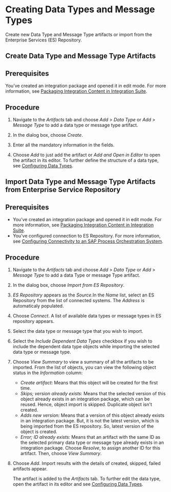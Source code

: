 <!-- loiod5bbbeea37c9401b8e635e8fd2fdad36 -->

# Creating Data Types and Message Types

Create new Data Type and Message Type artifacts or import from the Enterprise Services \(ES\) Repository.

<a name="create_mt_dt"/>

<!-- create\_mt\_dt -->

## Create Data Type and Message Type Artifacts



<a name="create_mt_dt__prereq_tcl_g2x_3xb"/>

## Prerequisites

You’ve created an integration package and opened it in edit mode. For more information, see [Packaging Integration Content in Integration Suite](packaging-integration-content-in-integration-suite-89da0a2.md).



## Procedure

1.  Navigate to the *Artifacts* tab and choose *Add* \> *Data Type* or *Add* \> *Message Type* to add a data type or message type artifact.

2.  In the dialog box, choose *Create*.

3.  Enter all the mandatory information in the fields.

4.  Choose *Add* to just add the artifact or *Add and Open in Editor* to open the artifact in its editor. To further define the structure of a data type, see [Configuring Data Types](configuring-data-types-97ad101.md).


<a name="import_mt_dt"/>

<!-- import\_mt\_dt -->

## Import Data Type and Message Type Artifacts from Enterprise Service Repository



<a name="import_mt_dt__prereq_tcl_g2x_3xc"/>

## Prerequisites

-   You’ve created an integration package and opened it in edit mode. For more information, see [Packaging Integration Content in Integration Suite](packaging-integration-content-in-integration-suite-89da0a2.md).
-   You've configured connection to ES Repository. For more information, see [Configuring Connectivity to an SAP Process Orchestration System](IntegrationSettings/configuring-connectivity-to-an-sap-process-orchestration-system-8c36fd2.md).



## Procedure

1.  Navigate to the *Artifacts* tab and choose *Add* \> *Data Type* or *Add* \> *Message Type* to add a data Type or message Type artifact.

2.  In the dialog box, choose *Import from ES Repository*.

3.  *ES Repository* appears as the *Source*.In the *Name* list, select an ES Repository from the list of connected systems. The *Address* is automaticaly populated.

4.  Choose *Connect*. A list of available data types or message types in ES repository appears.

5.  Select the data type or message type that you wish to import.

6.  Select the *Include Dependent Data Types* checkbox if you wish to include the dependent data type objects while importing the selected data type or message type.

7.  Choose *View Summary* to view a summary of all the artifacts to be imported. From the list of objects, you can view the following object status in the *Information* column:

    -   *Create artifact*: Means that this object will be created for the first time.
    -   *Skips; version already exists*: Means that the selected version of this object already exists in an integration package, which can be reused. Hence, object import is skipped. Duplicate object isn't created.
    -   *Adds new version:* Means that a version of this object already exists in an integration package. But, it is not the latest version, which is being imported from the ES repository. So, latest version of the object is created.
    -   *Error; ID already exists:* Means that an artifact with the same ID as the selected primary data type or message type already exists in an integration package. Choose *Resolve*, to assign another ID for this artifact. Then, choose *View Summary*.

8.  Choose *Add*. Import results with the details of created, skipped, failed artifacts appear.

    The artifact is added to the *Artifacts* tab. To further edit the data type, open the artifact in its editor and see [Configuring Data Types](configuring-data-types-97ad101.md).


